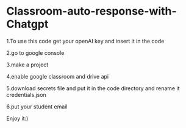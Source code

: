 # Classroom-auto-response-with-Chatgpt
1.To use this code get your openAI key and insert it in the code

2.go to google console 

3.make a project

4.enable google classroom and drive api

5.download secrets file and put it in the code directory and rename it credentials.json

6.put your student email

Enjoy it:)
